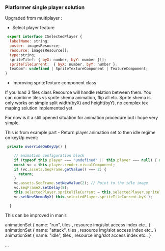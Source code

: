 
### Platformer single player solution ###

 Upgraded from multiplayer :

 - Select player feature

```javascript
 export interface ISelectedPlayer {
  labelName: string;
  poster: imagesResource;
  resource: imagesResource[];
  type:string;
  spriteTile?: { byX: number, byY: number }[];
  spriteTileCurrent:  { byX: number, byY: number };
  texCom?: undefined | SpriteTextureComponent | TextureComponent;
}
```

 - Improving spriteTexture component class

  If you load 3 files class Resource will handle relation between them.
  You can combine tiles vs sprite shema animation, flip all etc.
  Sprite shema is only works on simple split width(byX) and height(byY),
  no complex tex maping solution implemented yet.


For now is it a still opened situation for animation procedure
but i hope very simple.

This is from example part -
  Return player animation set to then idle regime on keyUp event:

```javascript
 private overrideOnKeyUp() {

    // animation configuration block
    if (typeof this.player === "undefined" || this.player === null) { return; }
    const vc = this.player.render.visualComponent;
    if (vc.assets.SeqFrame.getValue() === 2) {
      return;
    }
    vc.assets.SeqFrame.setNewValue(2); // Point to the idle image
    vc.seqFrameX.setDelay(8);
    this.selectedPlayer.spriteTileCurrent = this.selectedPlayer.spriteTile[1]; // point to then correct tile
    vc.setNewShemaByX( this.selectedPlayer.spriteTileCurrent.byX );

  }
```

This can be improved in manir:

 animationSet { name: "run",  tiles , resource img/slot access index etc.. }
 animationSet { name: "attack",  tiles , resource img/slot access index etc.. }
 animationSet { name: "idle",  tiles , resource img/slot access index etc.. }


...
